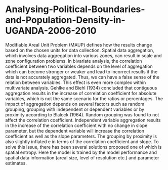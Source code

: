 # Analysing-Political-Boundaries-and-Population-Density-in-UGANDA-2006-2010
Modifiable Areal Unit Problem (MAUP) defines how the results change based on the chosen units for data collection. Spatial data aggregation, which involves data aggregation into various zones, can result in scale and zone configuration problems. In bivariate analysis, the correlation coefficient between two variables depends on the level of aggregation which can become stronger or weaker and lead to incorrect results if the data is not accurately aggregated. Thus, we can have a false sense of the relation between variables.  This effect is even more complex within multivariate analysis. Gehlke and Biehl (1934) concluded that contiguous aggregation results in the increase of correlation coefficient for absolute variables, which is not the same scenario for the ratios or percentages. The impact of aggregation depends on several factors such as random grouping, grouping with independent or dependent variables or by proximity according to Blalock (1964). Random grouping was found to not affect the correlation coefficient. Independent variable aggregation results in the increase of the correlation coefficient with no change in slope parameter, but the dependent variable will increase the correlation coefficient as well as the slope parameters. The grouping by proximity is also slightly inflated e in terms of the correlation coefficient and slope. To solve this issue, there has been several solutions proposed one of which is spatial entropy. Here the model is trained by the model performance and spatial data information (areal size, level of resolution etc.)  and parameter estimates. 
